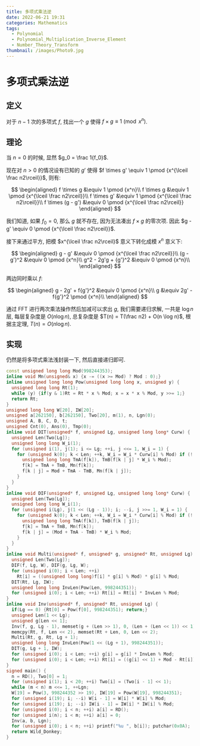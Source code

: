 ```yaml
---
title: 多项式乘法逆
date: 2022-06-21 19:31
categories: Mathematics
tags:
  - Polynomial
  - Polynomial_Multiplication_Inverse_Element
  - Number_Theory_Transform
thumbnail: /images/Photo9.jpg
---
```


# 多项式乘法逆

## 定义

对于 $n - 1$ 次的多项式 $f$, 找出一个 $g$ 使得 $f \times g \equiv 1 \pmod {x^n}$.

## 理论

当 $n = 0$ 的时候, 显然 $g_0 = \frac 1{f_0}$.

现在对 $n > 0$ 的情况设有已知的 $g'$ 使得 $f \times g' \equiv 1 \pmod {x^{\lceil \frac n2\rceil}}$, 则有:

$$
\begin{aligned}
f \times g &\equiv 1 \pmod {x^n}\\
f \times g &\equiv 1 \pmod {x^{\lceil \frac n2\rceil}}\\
f \times g' &\equiv 1 \pmod {x^{\lceil \frac n2\rceil}}\\
f \times (g - g') &\equiv 0 \pmod {x^{\lceil \frac n2\rceil}}
\end{aligned}
$$

我们知道, 如果 $f_0 = 0$, 那么 $g$ 就不存在, 因为无法凑出 $f \times g$ 的零次项. 因此 $g - g' \equiv 0 \pmod {x^{\lceil \frac n2\rceil}}$.

接下来通过平方, 把模 $x^{\lceil \frac n2\rceil}$ 意义下转化成模 $x^n$ 意义下:

$$
\begin{aligned}
g - g' &\equiv 0 \pmod {x^{\lceil \frac n2\rceil}}\\
(g - g')^2 &\equiv 0 \pmod {x^n}\\
g^2 - 2g'g + {g'}^2 &\equiv 0 \pmod {x^n}\\
\end{aligned}
$$

两边同时乘以 $f$:

$$
\begin{aligned}
g - 2g' + f{g'}^2 &\equiv 0 \pmod {x^n}\\
g &\equiv 2g' - f{g'}^2 \pmod {x^n}\\
\end{aligned}
$$

通过 FFT 进行两次乘法操作然后加减可以求出 $g$, 我们需要递归求解, 一共是 $\log n$ 层, 每层复杂度是 $O(n\log n)$, 总复杂度是 $T(n) = T(\frac n2) + O(n \log n)$, 根据主定理, $T(n) = O(n \log n)$.

## 实现

仍然是将多项式乘法浅封装一下, 然后直接递归即可.

```cpp
const unsigned long long Mod(998244353);
inline void Mn(unsigned& x) {x -= ((x >= Mod) ? Mod : 0);}
inline unsigned long long Pow(unsigned long long x, unsigned y) {
  unsigned long long Rt(1);
  while (y) {if(y & 1)Rt = Rt * x % Mod; x = x * x % Mod, y >>= 1;}
  return Rt;
}
unsigned long long W[20], IW[20];
unsigned a[262150], b[262150], Two[20], m(1), n, Lgn(0);
unsigned A, B, C, D, t;
unsigned Cnt(0), Ans(0), Tmp(0);
inline void DIT(unsigned* f, unsigned Lg, unsigned long long* Curw) {
  unsigned Len(Two[Lg]);
  unsigned long long W_i(1);
  for (unsigned i(1), j(1); i <= Lg; ++i, j <<= 1, W_i = 1) {
    for (unsigned k(0); k < Len; ++k, W_i = W_i * Curw[i] % Mod) if (!(k & j)) {
      unsigned long long TmA(f[k]), TmB(f[k | j] * W_i % Mod);
      f[k] = TmA + TmB, Mn(f[k]);
      f[k | j] = Mod + TmA - TmB, Mn(f[k | j]);
    }
  }
}
inline void DIF(unsigned* f, unsigned Lg, unsigned long long* Curw) {
  unsigned Len(Two[Lg]);
  unsigned long long W_i(1);
  for (unsigned i(Lg), j(1 << (Lg - 1)); i; --i, j >>= 1, W_i = 1) {
    for (unsigned k(0); k < Len; ++k, W_i = W_i * Curw[i] % Mod) if (!(k & j)) {
      unsigned long long TmA(f[k]), TmB(f[k | j]);
      f[k] = TmA + TmB, Mn(f[k]);
      f[k | j] = (Mod + TmA - TmB) * W_i % Mod;
    }
  }
}
inline void Multi(unsigned* f, unsigned* g, unsigned* Rt, unsigned Lg) {
  unsigned Len(Two[Lg]);
  DIF(f, Lg, W), DIF(g, Lg, W);
  for (unsigned i(0); i < Len; ++i) 
    Rt[i] = ((unsigned long long)f[i] * g[i] % Mod) * g[i] % Mod;
  DIT(Rt, Lg, IW);
  unsigned long long InvLen(Pow(Len, 998244351));
  for (unsigned i(0); i < Len; ++i) Rt[i] = Rt[i] * InvLen % Mod;
}
inline void Inv(unsigned* f, unsigned* Rt, unsigned Lg) {
  if(Lg == 0) {Rt[0] = Pow(f[0], 998244351); return;}
  unsigned Len(1 << Lg);
  unsigned g[Len << 1];
  Inv(f, g, Lg - 1), memset(g + (Len >> 1), 0, (Len + (Len << 1)) << 1);
  memcpy(Rt, f, Len << 2), memset(Rt + Len, 0, Len << 2);
  Multi(Rt, g, Rt, Lg + 1);
  unsigned long long InvLen(Pow(1 << (Lg + 1), 998244351));
  DIT(g, Lg + 1, IW);
  for (unsigned i(0); i < Len; ++i) g[i] = g[i] * InvLen % Mod;
  for (unsigned i(0); i < Len; ++i) Rt[i] = ((g[i] << 1) + Mod - Rt[i]) % Mod;
}
signed main() {
  n = RD(), Two[0] = 1;
  for (unsigned i(1); i < 20; ++i) Two[i] = (Two[i - 1] << 1);
  while (m < n) m <<= 1, ++Lgn;
  W[19] = Pow(3, 998244352 >> 19), IW[19] = Pow(W[19], 998244351);
  for (unsigned i(19); i; --i) W[i - 1] = W[i] * W[i] % Mod;
  for (unsigned i(19); i; --i) IW[i - 1] = IW[i] * IW[i] % Mod;
  for (unsigned i(0); i < n; ++i) a[i] = RD();
  for (unsigned i(n); i < m; ++i) a[i] = 0;
  Inv(a, b, Lgn);
  for (unsigned i(0); i < n; ++i) printf("%u ", b[i]); putchar(0x0A);
  return Wild_Donkey;
}
```
